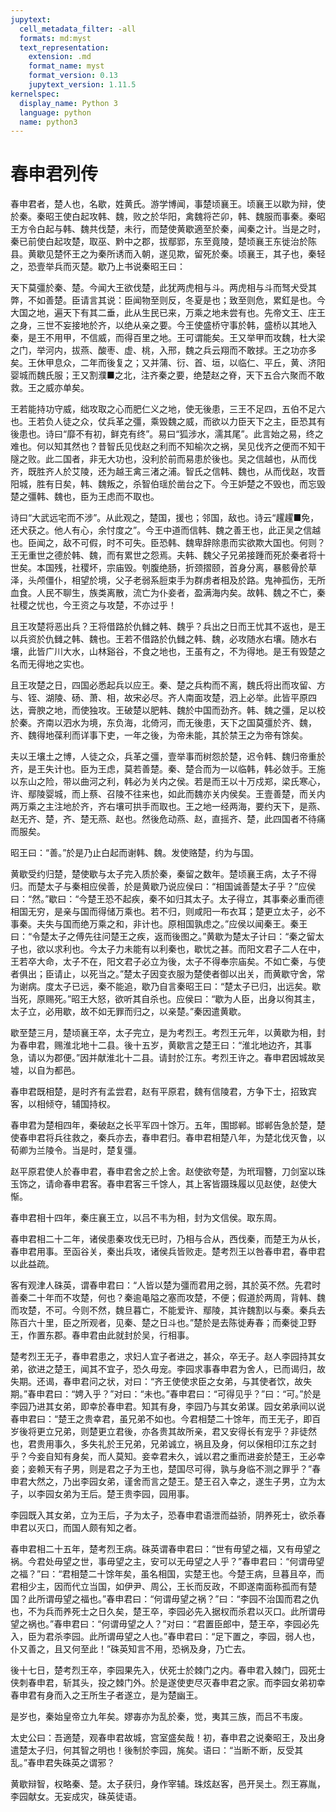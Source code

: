 ```yaml
---
jupytext:
  cell_metadata_filter: -all
  formats: md:myst
  text_representation:
    extension: .md
    format_name: myst
    format_version: 0.13
    jupytext_version: 1.11.5
kernelspec:
  display_name: Python 3
  language: python
  name: python3
---
```

# 春申君列传

春申君者，楚人也，名歇，姓黄氏。游学博闻，事楚顷襄王。顷襄王以歇为辩，使於秦。秦昭王使白起攻韩、魏，败之於华阳，禽魏将芒卯，韩、魏服而事秦。秦昭王方令白起与韩、魏共伐楚，未行，而楚使黄歇適至於秦，闻秦之计。当是之时，秦已前使白起攻楚，取巫、黔中之郡，拔鄢郢，东至竟陵，楚顷襄王东徙治於陈县。黄歇见楚怀王之为秦所诱而入朝，遂见欺，留死於秦。顷襄王，其子也，秦轻之，恐壹举兵而灭楚。歇乃上书说秦昭王曰：

天下莫彊於秦、楚。今闻大王欲伐楚，此犹两虎相与斗。两虎相与斗而驽犬受其弊，不如善楚。臣请言其说：臣闻物至则反，冬夏是也；致至则危，累釭是也。今大国之地，遍天下有其二垂，此从生民已来，万乘之地未尝有也。先帝文王、庄王之身，三世不妄接地於齐，以绝从亲之要。今王使盛桥守事於韩，盛桥以其地入秦，是王不用甲，不信威，而得百里之地。王可谓能矣。王又举甲而攻魏，杜大梁之门，举河内，拔燕、酸枣、虚、桃，入邢，魏之兵云翔而不敢捄。王之功亦多矣。王休甲息众，二年而後复之；又并蒲、衍、首、垣，以临仁、平丘，黄、济阳婴城而魏氏服；王又割濮■之北，注齐秦之要，绝楚赵之脊，天下五合六聚而不敢救。王之威亦单矣。

王若能持功守威，绌攻取之心而肥仁义之地，使无後患，三王不足四，五伯不足六也。王若负人徒之众，仗兵革之彊，乘毁魏之威，而欲以力臣天下之主，臣恐其有後患也。诗曰“靡不有初，鲜克有终”。易曰“狐涉水，濡其尾”。此言始之易，终之难也。何以知其然也？昔智氏见伐赵之利而不知榆次之祸，吴见伐齐之便而不知干隧之败。此二国者，非无大功也，没利於前而易患於後也。吴之信越也，从而伐齐，既胜齐人於艾陵，还为越王禽三渚之浦。智氏之信韩、魏也，从而伐赵，攻晋阳城，胜有日矣，韩、魏叛之，杀智伯瑶於凿台之下。今王妒楚之不毁也，而忘毁楚之彊韩、魏也，臣为王虑而不取也。

诗曰“大武远宅而不涉”。从此观之，楚国，援也；邻国，敌也。诗云“趯趯■免，还犬获之。他人有心，余忖度之”。今王中道而信韩、魏之善王也，此正吴之信越也。臣闻之，敌不可假，时不可失。臣恐韩、魏卑辞除患而实欲欺大国也。何则？王无重世之德於韩、魏，而有累世之怨焉。夫韩、魏父子兄弟接踵而死於秦者将十世矣。本国残，社稷坏，宗庙毁。刳腹绝肠，折颈摺颐，首身分离，暴骸骨於草泽，头颅僵仆，相望於境，父子老弱系脰束手为群虏者相及於路。鬼神孤伤，无所血食。人民不聊生，族类离散，流亡为仆妾者，盈满海内矣。故韩、魏之不亡，秦社稷之忧也，今王资之与攻楚，不亦过乎！

且王攻楚将恶出兵？王将借路於仇雠之韩、魏乎？兵出之日而王忧其不返也，是王以兵资於仇雠之韩、魏也。王若不借路於仇雠之韩、魏，必攻随水右壤。随水右壤，此皆广川大水，山林谿谷，不食之地也，王虽有之，不为得地。是王有毁楚之名而无得地之实也。

且王攻楚之日，四国必悉起兵以应王。秦、楚之兵构而不离，魏氏将出而攻留、方与、铚、湖陵、砀、萧、相，故宋必尽。齐人南面攻楚，泗上必举。此皆平原四达，膏腴之地，而使独攻。王破楚以肥韩、魏於中国而劲齐。韩、魏之彊，足以校於秦。齐南以泗水为境，东负海，北倚河，而无後患，天下之国莫彊於齐、魏，齐、魏得地葆利而详事下吏，一年之後，为帝未能，其於禁王之为帝有馀矣。

夫以王壤土之博，人徒之众，兵革之彊，壹举事而树怨於楚，迟令韩、魏归帝重於齐，是王失计也。臣为王虑，莫若善楚。秦、楚合而为一以临韩，韩必敛手。王施以东山之险，带以曲河之利，韩必为关内之侯。若是而王以十万戍郑，梁氏寒心，许、鄢陵婴城，而上蔡、召陵不往来也，如此而魏亦关内侯矣。王壹善楚，而关内两万乘之主注地於齐，齐右壤可拱手而取也。王之地一经两海，要约天下，是燕、赵无齐、楚，齐、楚无燕、赵也。然後危动燕、赵，直摇齐、楚，此四国者不待痛而服矣。

昭王曰：“善。”於是乃止白起而谢韩、魏。发使赂楚，约为与国。

黄歇受约归楚，楚使歇与太子完入质於秦，秦留之数年。楚顷襄王病，太子不得归。而楚太子与秦相应侯善，於是黄歇乃说应侯曰：“相国诚善楚太子乎？”应侯曰：“然。”歇曰：“今楚王恐不起疾，秦不如归其太子。太子得立，其事秦必重而德相国无穷，是亲与国而得储万乘也。若不归，则咸阳一布衣耳；楚更立太子，必不事秦。夫失与国而绝万乘之和，非计也。原相国孰虑之。”应侯以闻秦王。秦王曰：“令楚太子之傅先往问楚王之疾，返而後图之。”黄歇为楚太子计曰：“秦之留太子也，欲以求利也。今太子力未能有以利秦也，歇忧之甚。而阳文君子二人在中，王若卒大命，太子不在，阳文君子必立为後，太子不得奉宗庙矣。不如亡秦，与使者俱出；臣请止，以死当之。”楚太子因变衣服为楚使者御以出关，而黄歇守舍，常为谢病。度太子已远，秦不能追，歇乃自言秦昭王曰：“楚太子已归，出远矣。歇当死，原赐死。”昭王大怒，欲听其自杀也。应侯曰：“歇为人臣，出身以徇其主，太子立，必用歇，故不如无罪而归之，以亲楚。”秦因遣黄歇。

歇至楚三月，楚顷襄王卒，太子完立，是为考烈王。考烈王元年，以黄歇为相，封为春申君，赐淮北地十二县。後十五岁，黄歇言之楚王曰：“淮北地边齐，其事急，请以为郡便。”因并献淮北十二县。请封於江东。考烈王许之。春申君因城故吴墟，以自为都邑。

春申君既相楚，是时齐有孟尝君，赵有平原君，魏有信陵君，方争下士，招致宾客，以相倾夺，辅国持权。

春申君为楚相四年，秦破赵之长平军四十馀万。五年，围邯郸。邯郸告急於楚，楚使春申君将兵往救之，秦兵亦去，春申君归。春申君相楚八年，为楚北伐灭鲁，以荀卿为兰陵令。当是时，楚复彊。

赵平原君使人於春申君，春申君舍之於上舍。赵使欲夸楚，为玳瑁簪，刀剑室以珠玉饰之，请命春申君客。春申君客三千馀人，其上客皆蹑珠履以见赵使，赵使大惭。

春申君相十四年，秦庄襄王立，以吕不韦为相，封为文信侯。取东周。

春申君相二十二年，诸侯患秦攻伐无已时，乃相与合从，西伐秦，而楚王为从长，春申君用事。至函谷关，秦出兵攻，诸侯兵皆败走。楚考烈王以咎春申君，春申君以此益疏。

客有观津人硃英，谓春申君曰：“人皆以楚为彊而君用之弱，其於英不然。先君时善秦二十年而不攻楚，何也？秦逾黾隘之塞而攻楚，不便；假道於两周，背韩、魏而攻楚，不可。今则不然，魏旦暮亡，不能爱许、鄢陵，其许魏割以与秦。秦兵去陈百六十里，臣之所观者，见秦、楚之日斗也。”楚於是去陈徙寿春；而秦徙卫野王，作置东郡。春申君由此就封於吴，行相事。

楚考烈王无子，春申君患之，求妇人宜子者进之，甚众，卒无子。赵人李园持其女弟，欲进之楚王，闻其不宜子，恐久毋宠。李园求事春申君为舍人，已而谒归，故失期。还谒，春申君问之状，对曰：“齐王使使求臣之女弟，与其使者饮，故失期。”春申君曰：“娉入乎？”对曰：“未也。”春申君曰：“可得见乎？”曰：“可。”於是李园乃进其女弟，即幸於春申君。知其有身，李园乃与其女弟谋。园女弟承间以说春申君曰：“楚王之贵幸君，虽兄弟不如也。今君相楚二十馀年，而王无子，即百岁後将更立兄弟，则楚更立君後，亦各贵其故所亲，君又安得长有宠乎？非徒然也，君贵用事久，多失礼於王兄弟，兄弟诚立，祸且及身，何以保相印江东之封乎？今妾自知有身矣，而人莫知。妾幸君未久，诚以君之重而进妾於楚王，王必幸妾；妾赖天有子男，则是君之子为王也，楚国尽可得，孰与身临不测之罪乎？”春申君大然之，乃出李园女弟，谨舍而言之楚王。楚王召入幸之，遂生子男，立为太子，以李园女弟为王后。楚王贵李园，园用事。

李园既入其女弟，立为王后，子为太子，恐春申君语泄而益骄，阴养死士，欲杀春申君以灭口，而国人颇有知之者。

春申君相二十五年，楚考烈王病。硃英谓春申君曰：“世有毋望之福，又有毋望之祸。今君处毋望之世，事毋望之主，安可以无毋望之人乎？”春申君曰：“何谓毋望之福？”曰：“君相楚二十馀年矣，虽名相国，实楚王也。今楚王病，旦暮且卒，而君相少主，因而代立当国，如伊尹、周公，王长而反政，不即遂南面称孤而有楚国？此所谓毋望之福也。”春申君曰：“何谓毋望之祸？”曰：“李园不治国而君之仇也，不为兵而养死士之日久矣，楚王卒，李园必先入据权而杀君以灭口。此所谓毋望之祸也。”春申君曰：“何谓毋望之人？”对曰：“君置臣郎中，楚王卒，李园必先入，臣为君杀李园。此所谓毋望之人也。”春申君曰：“足下置之，李园，弱人也，仆又善之，且又何至此！”硃英知言不用，恐祸及身，乃亡去。

後十七日，楚考烈王卒，李园果先入，伏死士於棘门之内。春申君入棘门，园死士侠刺春申君，斩其头，投之棘门外。於是遂使吏尽灭春申君之家。而李园女弟初幸春申君有身而入之王所生子者遂立，是为楚幽王。

是岁也，秦始皇帝立九年矣。嫪毐亦为乱於秦，觉，夷其三族，而吕不韦废。

太史公曰：吾適楚，观春申君故城，宫室盛矣哉！初，春申君之说秦昭王，及出身遣楚太子归，何其智之明也！後制於李园，旄矣。语曰：“当断不断，反受其乱。”春申君失硃英之谓邪？

黄歇辩智，权略秦、楚。太子获归，身作宰辅。珠炫赵客，邑开吴土。烈王寡胤，李园献女。无妄成灾，硃英徒语。
